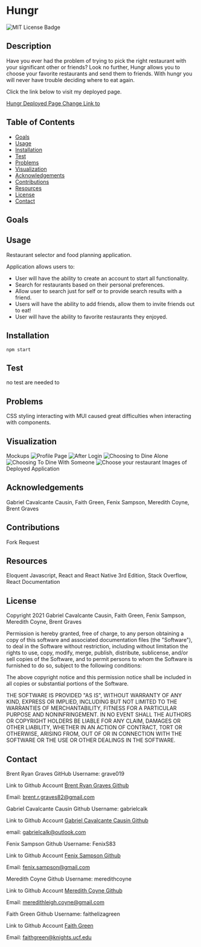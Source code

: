 # Hungr

  ![MIT License Badge](https://img.shields.io/badge/License-MIT-yellow.svg)

  ## Description

  Have you ever had the problem of trying to pick the right restaurant with your significant other or friends? Look no further, Hungr allows you to choose your favorite restaurants and send them to friends. With hungr you will never have trouble deciding where to eat again.
  
  Click the link below to visit my deployed page.

  [Hungr Deployed Page Change Link to ](https://github.com/gabrielcalk/hungr)

  ## Table of Contents
  
  * [Goals](#goals)
  * [Usage](#usage) 
  * [Installation](#installation)  
  * [Test](#test)
  * [Problems](#problems)
  * [Visualization](#visualization)
  * [Acknowledgements](#acknowledgements)
  * [Contributions](#contributions)
  * [Resources](#resources)
  * [License](#license) 
  * [Contact](#contact) 
  
  ## Goals

  ## Usage

  Restaurant selector and food planning application.

  Application allows users to:
  * User will have the ability to create an account to start all functionality.
  * Search for restaurants based on their personal preferences.
  * Allow user to search just for self or to provide search results with a friend.
  * Users will have the ability to add friends, allow them to invite friends out to eat!
  * User will have the ability to favorite restaurants they enjoyed.

  ## Installation
  
  `npm start`

  ## Test

  no test are needed to 

  ## Problems

  CSS styling interacting with MUI caused great difficulties when interacting with components.

  ## Visualization

  Mockups
  ![Profile Page](assets/images/Profile%20page.png)
  ![After Login](assets/images/AfterLogin.png)
  ![Choosing to Dine Alone](assets/images/soloquestions.png)
  ![Choosing To Dine With Someone](assets/images/friendquestions.png)
  ![Choose your restaurant](assets/images/restaurant%20swipe.png)
Images of Deployed Application

  ## Acknowledgements

  Gabriel Cavalcante Causin, Faith Green, Fenix Sampson, Meredith Coyne, Brent Graves

  ## Contributions

  Fork Request

  ## Resources
 
  Eloquent Javascript, React and React Native 3rd Edition, Stack Overflow, React Documentation

  ## License

  Copyright 2021 Gabriel Cavalcante Causin, Faith Green, Fenix Sampson, Meredith Coyne, Brent Graves

  Permission is hereby granted, free of charge, to any person obtaining a copy of this software and associated documentation files (the "Software"), to deal in the Software without restriction, including without limitation the rights to use, copy, modify, merge, publish, distribute, sublicense, and/or sell copies of the Software, and to permit persons to whom the Software is furnished to do so, subject to the following conditions:
  
  The above copyright notice and this permission notice shall be included in all copies or substantial portions of the Software.
  
  THE SOFTWARE IS PROVIDED "AS IS", WITHOUT WARRANTY OF ANY KIND, EXPRESS OR IMPLIED, INCLUDING BUT NOT LIMITED TO THE WARRANTIES OF MERCHANTABILITY, FITNESS FOR A PARTICULAR PURPOSE AND NONINFRINGEMENT. IN NO EVENT SHALL THE AUTHORS OR COPYRIGHT HOLDERS BE LIABLE FOR ANY CLAIM, DAMAGES OR OTHER LIABILITY, WHETHER IN AN ACTION OF CONTRACT, TORT OR OTHERWISE, ARISING FROM, OUT OF OR IN CONNECTION WITH THE SOFTWARE OR THE USE OR OTHER DEALINGS IN THE SOFTWARE.

  ## Contact
  
  Brent Ryan Graves GitHub Username: grave019  
 
  Link to Github Account [Brent Ryan Graves Github](https://github.com/grave019)

  Email: brent.r.graves82@gmail.com

  Gabriel Cavalcante Causin Github Username: gabrielcalk

  Link to Github Account [Gabriel Cavalcante Causin Github](https://github.com/gabrielcalk)

  email: gabrielcalk@outlook.com

  Fenix Sampson Github Username: FenixS83

  Link to Github Account [Fenix Sampson Github](https://github.com/FenixS83)

Email: fenix.sampson@gmail.com

Meredith Coyne Github Username: meredithcoyne

Link to Github Account [Meredith Coyne Github](https://github.com/meredithcoyne)

Email: meredithleigh.coyne@gmail.com

Faith Green Github Username: faithelizagreen

Link to Github Account [Faith Green](https://github.com/faithelizagreen)

Email: faithgreen@knights.ucf.edu